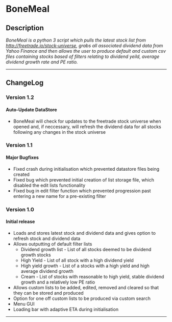 # BoneMeal
## Description
*BoneMeal is a python 3 script which pulls the latest stock list from http://freetrade.io/stock-universe, grabs all associated dividend data from Yahoo Finance and then allows the user to produce default and custom csv files containing stocks based of filters relating to dividend yeild, average dividend growth rate and PE ratio.*
***
## ChangeLog
### **Version 1.2**
#### Auto-Update DataStore
 - BoneMeal will check for updates to the freetrade stock universe when opened and, if neccessary, will refresh the dividend data for all stocks following any changes in the stock universe
### **Version 1.1**
#### Major Bugfixes
 - Fixed crash during initialisation which prevented datastore files being created
 - Fixed bug which prevented initial creation of list storage file, which disabled the edit lists functionality
 - Fixed bug in edit filter function which prevented progression past entering a new name for a pre-existing filter
### **Version 1.0**
#### Initial release
 - Loads and stores latest stock and dividend data and gives option to refresh stock and dividend data
 - Allows outputting of default filter lists
    - Dividend growth list - List of all stocks deemed to be dividend growth stocks
    - High Yield - List of all stock with a high dividend yield
    - High yield growth - List of a stocks with a high yield and high average dividend growth
    - Cream - List of stocks with reasonable to high yield, stable dividend growth and a relatively low PE ratio
 - Allows custom lists to be added, edited, removed and cleared so that they can be stored and produced
 - Option for one off custom lists to be produced via custom search 
 - Menu GUI
 - Loading bar with adaptive ETA during initialisation
 ***